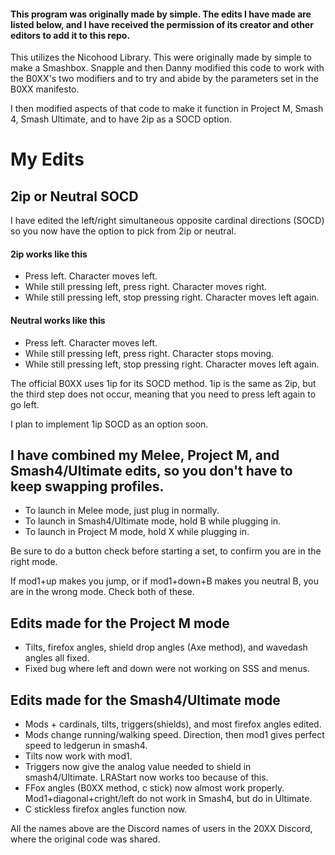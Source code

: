 #### This program was originally made by simple. The edits I have made are listed below, and I have received the permission of its creator and other editors to add it to this repo.

This utilizes the Nicohood Library. This were originally made by simple to make a Smashbox. Snapple and then Danny modified this code to work with the B0XX's two modifiers and to try and abide by the parameters set in the B0XX manifesto.

I then modified aspects of that code to make it function in Project M, Smash 4, Smash Ultimate, and to have 2ip as a SOCD option.
# My Edits
## 2ip or Neutral SOCD
I have edited the left/right simultaneous opposite cardinal directions (SOCD) so you now have the option to pick from 2ip or neutral.

#### 2ip works like this
* Press left. Character moves left.
* While still pressing left, press right. Character moves right.
* While still pressing left, stop pressing right. Character moves left again.

#### Neutral works like this
* Press left. Character moves left.
* While still pressing left, press right. Character stops moving.
* While still pressing left, stop pressing right. Character moves left again.

The official B0XX uses 1ip for its SOCD method. 1ip is the same as 2ip, but the third step does not occur, meaning that you need to press left again to go left.

I plan to implement 1ip SOCD as an option soon.

## I have combined my Melee, Project M, and Smash4/Ultimate edits, so you don't have to keep swapping profiles.
 *  To launch in Melee mode, just plug in normally.
 *  To launch in Smash4/Ultimate mode, hold B while plugging in.
 *  To launch in Project M mode, hold X while plugging in.

 Be sure to do a button check before starting a set, to confirm you are in the right mode.

 If mod1+up makes you jump, or if mod1+down+B makes you neutral B, you are in the wrong mode. Check both of these.

## Edits made for the Project M mode
 *  Tilts, firefox angles, shield drop angles (Axe method), and wavedash angles all fixed.
 *  Fixed bug where left and down were not working on SSS and menus.

## Edits made for the Smash4/Ultimate mode
 * Mods + cardinals, tilts, triggers(shields), and most firefox angles edited.
 * Mods change running/walking speed. Direction, then mod1 gives perfect speed to ledgerun in smash4.
 * Tilts now work with mod1.
 * Triggers now give the analog value needed to shield in smash4/Ultimate. LRAStart now works too because of this.
 * FFox angles (B0XX method, c stick) now almost work properly. Mod1+diagonal+cright/left do not work in Smash4, but do in Ultimate.
 * C stickless firefox angles function now.

All the names above are the Discord names of users in the 20XX Discord, where the original code was shared.
